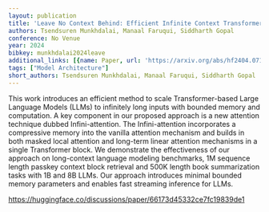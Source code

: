 ```yaml
---
layout: publication
title: 'Leave No Context Behind: Efficient Infinite Context Transformers With Infini-attention'
authors: Tsendsuren Munkhdalai, Manaal Faruqui, Siddharth Gopal
conference: No Venue
year: 2024
bibkey: munkhdalai2024leave
additional_links: [{name: Paper, url: 'https://arxiv.org/abs/hf2404.07143'}]
tags: ["Model Architecture"]
short_authors: Tsendsuren Munkhdalai, Manaal Faruqui, Siddharth Gopal
---
```

This work introduces an efficient method to scale Transformer-based Large Language Models (LLMs) to infinitely long inputs with bounded memory and computation. A key component in our proposed approach is a new attention technique dubbed Infini-attention. The Infini-attention incorporates a compressive memory into the vanilla attention mechanism and builds in both masked local attention and long-term linear attention mechanisms in a single Transformer block. We demonstrate the effectiveness of our approach on long-context language modeling benchmarks, 1M sequence length passkey context block retrieval and 500K length book summarization tasks with 1B and 8B LLMs. Our approach introduces minimal bounded memory parameters and enables fast streaming inference for LLMs.

https://huggingface.co/discussions/paper/66173d45332ce7fc19839de1